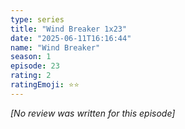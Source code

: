 ```yaml
---
type: series
title: "Wind Breaker 1x23"
date: "2025-06-11T16:16:44"
name: "Wind Breaker"
season: 1
episode: 23
rating: 2
ratingEmoji: ⭐️⭐️
---
```


*[No review was written for this episode]*
